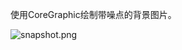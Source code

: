 使用CoreGraphic绘制带噪点的背景图片。

![snapshot.png](https://github.com/keefo/noiseBackground/raw/master/snapshot.jpg "Snapshot")